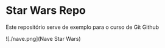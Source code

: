 # Star Wars Repo

Este repositório serve de exemplo para o curso de Git Github

![./nave.png](Nave Star Wars)